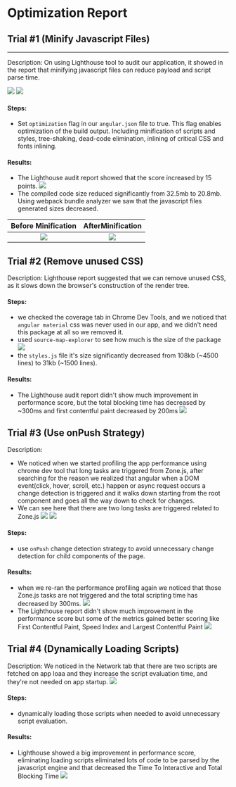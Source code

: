 # Optimization Report

## Trial #1 (Minify Javascript Files)
___________

Description: On using Lighthouse tool to audit our application, it showed in the report that minifying javascript files can reduce payload and script parse time.

![](./images/performance-score-before-minification.png)
![](./images/lighthouse-optimization-tips.png)

#### Steps:
- Set `optimization` flag in our `angular.json` file to true. This flag enables optimization of the build output. Including minification of scripts and styles, tree-shaking, dead-code elimination, inlining of critical CSS and fonts inlining.

#### Results:
- The Lighthouse audit report showed that the score increased by 15 points.
![](./images/perfromance-score-after-minification.png)
- The compiled code size reduced significantly from 32.5mb to 20.8mb. Using webpack bundle analyzer we saw that the javascript files generated sizes decreased.

Before Minification          |  AfterMinification
:-------------------------:|:-------------------------:
![](./images/bundle-size-before-minification.png)  |  ![](./images/bundle-size-after-minification.png)

## Trial #2 (Remove unused CSS)

Description: Lighthouse report suggested that we can remove unused CSS, as it slows down the browser's construction of the render tree.

#### Steps:
- we checked the coverage tab in Chrome Dev Tools, and we noticed that `angular material` css was never used in our app, and we didn't need this package at all so we removed it.
- used `source-map-explorer` to see how much is the size of the package
![](./images/angular-material-size.png)
- the `styles.js` file it's size significantly decreased from 108kb (~4500 lines) to 31kb (~1500 lines).

#### Results:
- The Lighthouse audit report didn't show much improvement in performance score, but the total blocking time has decreased by ~300ms and first contentful paint decreased by 200ms
![](./images/performance-core-after-removing-css.png)

## Trial #3 (Use onPush Strategy)
Description:
- We noticed when we started profiling the app performance using chrome dev tool that long tasks are triggered from Zone.js, after searching for the reason we realized that angular when a DOM event(click, hover, scroll, etc.) happen or async request occurs a change detection is triggered and it walks down starting from the root component and goes all the way down to check for changes.
- We can see here that there are two long tasks are triggered related to Zone.js 
![](./images/before-using-on-push.png)
![](./images/scripting-time-before-on-push.png)

#### Steps:
- use `onPush` change detection strategy to avoid unnecessary change detection for child components of the page.

#### Results:
- when we re-ran the performance profiling again we noticed that those Zone.js tasks are not triggered and the total scripting time has decreased by 300ms.
![](./images/after-using-on-push.png)
- The Lighthouse report didn't show much improvement in the performance score but some of the metrics gained better scoring like First Contentful Paint, Speed Index and Largest Contentful Paint
![](./images/performance-score-after-on-push.png)

## Trial #4 (Dynamically Loading Scripts)
Description: We noticed in the Network tab that there are two scripts are fetched on app loaa and they increase the script evaluation time, and they're not needed on app startup.
![](./images/network-tab.png)

#### Steps:
- dynamically loading those scripts when needed to avoid unnecessary script evaluation.

#### Results:
- Lighthouse showed a big improvement in performance score, eliminating loading scripts eliminated lots of code to be parsed by the javascript engine and that decreased the Time To Interactive and Total Blocking Time
![](./images/performance-after-removing-scripts.png)
